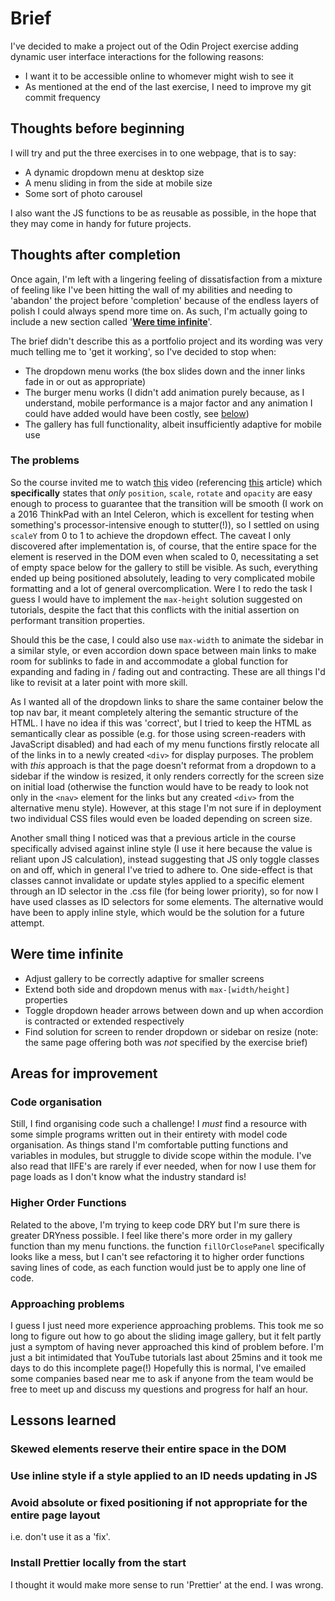 # Brief

I've decided to make a project out of the Odin Project exercise adding dynamic user interface interactions for the following reasons:

- I want it to be accessible online to whomever might wish to see it
- As mentioned at the end of the last exercise, I need to improve my git commit frequency

## Thoughts before beginning

I will try and put the three exercises in to one webpage, that is to say:

- A dynamic dropdown menu at desktop size
- A menu sliding in from the side at mobile size
- Some sort of photo carousel

I also want the JS functions to be as reusable as possible, in the hope that they may come in handy for future projects.

## Thoughts after completion

Once again, I'm left with a lingering feeling of dissatisfaction from a mixture of feeling like I've been hitting the wall of my abilities and needing to 'abandon' the project before 'completion' because of the endless layers of polish I could always spend more time on. As such, I'm actually going to include a new section called '[**Were time infinite**](#were-time-infinte)'.

The brief didn't describe this as a portfolio project and its wording was very much telling me to 'get it working', so I've decided to stop when:

- The dropdown menu works (the box slides down and the inner links fade in or out as appropriate)
- The burger menu works (I didn't add animation purely because, as I understand, mobile performance is a major factor and any animation I could have added would have been costly, see [below](#the-problems))
- The gallery has full functionality, albeit insufficiently adaptive for mobile use

### The problems

So the course invited me to watch [this](https://www.youtube.com/watch?v=8kK-cA99SA0) video (referencing [this](https://www.html5rocks.com/en/tutorials/speed/high-performance-animations/) article) which **specifically** states that *only* `position`, `scale`, `rotate` and `opacity` are easy enough to process to guarantee that the transition will be smooth (I work on a 2016 ThinkPad with an Intel Celeron, which is excellent for testing when something's processor-intensive enough to stutter(!)), so I settled on using `scaleY` from 0 to 1 to achieve the dropdown effect. The caveat I only discovered after implementation is, of course, that the entire space for the element is reserved in the DOM even when scaled to 0, necessitating a set of empty space below for the gallery to still be visible. As such, everything ended up being positioned absolutely, leading to very complicated mobile formatting and a lot of general overcomplication. Were I to redo the task I guess I would have to implement the `max-height` solution suggested on tutorials, despite the fact that this conflicts with the initial assertion on performant transition properties.

Should this be the case, I could also use `max-width` to animate the sidebar in a similar style, or even accordion down space between main links to make room for sublinks to fade in and accommodate a global function for expanding and fading in / fading out and contracting. These are all things I'd like to revisit at a later point with more skill.

As I wanted all of the dropdown links to share the same container below the top nav bar, it meant completely altering the semantic structure of the HTML. I have no idea if this was 'correct', but I tried to keep the HTML as semantically clear as possible (e.g. for those using screen-readers with JavaScript disabled) and had each of my menu functions firstly relocate all of the links in to a newly created `<div>` for display purposes. The problem with *this* approach is that the page doesn't reformat from a dropdown to a sidebar if the window is resized, it only renders correctly for the screen size on initial load (otherwise the function would have to be ready to look not only in the `<nav>` element for the links but any created `<div>` from the alternative menu style). However, at this stage I'm not sure if in deployment two individual CSS files would even be loaded depending on screen size.

Another small thing I noticed was that a previous article in the course specifically advised against inline style (I use it here because the value is reliant upon JS calculation), instead suggesting that JS only toggle classes on and off, which in general I've tried to adhere to. One side-effect is that classes cannot invalidate or update styles applied to a specific element through an ID selector in the .css file (for being lower priority), so for now I have used classes as ID selectors for some elements. The alternative would have been to apply inline style, which would be the solution for a future attempt.

## Were time infinite

- Adjust gallery to be correctly adaptive for smaller screens
- Extend both side and dropdown menus with `max-[width/height]` properties
- Toggle dropdown header arrows between down and up when accordion is contracted or extended respectively
- Find solution for screen to render dropdown or sidebar on resize (note: the same page offering both was *not* specified by the exercise brief)

## Areas for improvement

### Code organisation

Still, I find organising code such a challenge! I *must* find a resource with some simple programs written out in their entirety with model code organisation. As things stand I'm comfortable putting functions and variables in modules, but struggle to divide scope within the module. I've also read that IIFE's are rarely if ever needed, when for now I use them for page loads as I don't know what the industry standard is!

### Higher Order Functions

Related to the above, I'm trying to keep code DRY but I'm sure there is greater DRYness possible. I feel like there's more order in my gallery function than my menu functions. the function `fillOrClosePanel` specifically looks like a mess, but I can't see refactoring it to higher order functions saving lines of code, as each function would just be to apply one line of code.

### Approaching problems

I guess I just need more experience approaching problems. This took me so long to figure out how to go about the sliding image gallery, but it felt partly just a symptom of having never approached this kind of problem before. I'm just a bit intimidated that YouTube tutorials last about 25mins and it took me days to do this incomplete page(!) Hopefully this is normal, I've emailed some companies based near me to ask if anyone from the team would be free to meet up and discuss my questions and progress for half an hour.

## Lessons learned

### Skewed elements reserve their entire space in the DOM

### Use inline style if a style applied to an ID needs updating in JS

### Avoid absolute or fixed positioning if not appropriate for the entire page layout

i.e. don't use it as a 'fix'.

### Install Prettier locally from the start

I thought it would make more sense to run 'Prettier' at the end. I was wrong.

